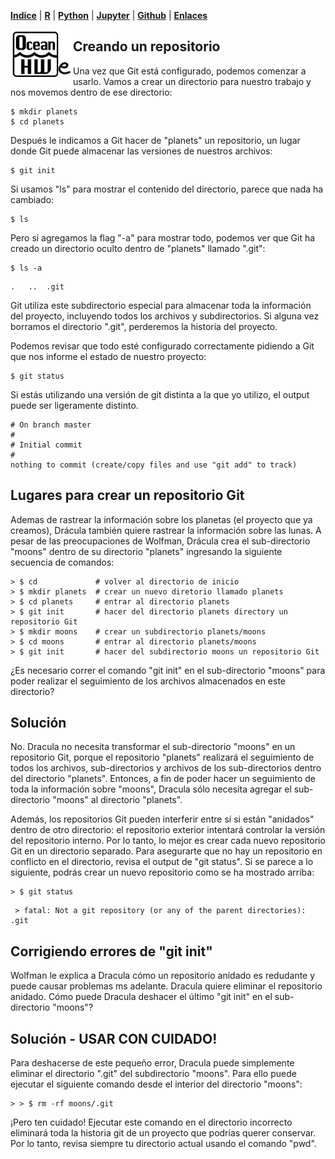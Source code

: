 <p align="left">
<strong><a href="../Indice.md">Indice</a></strong>
|
<strong><a href="../Intro a R/R.md">R</a></strong>
|
<strong><a href="../Intro a Python/Python.md">Python</a></strong>
|
<strong><a href="../Intro a Jupyter/Jupyter.md">Jupyter</a></strong>
|
<strong><a href="../Intro a github/Github.md">Github</a></strong>
|
<strong><a href="../enlaces.md">Enlaces</a></strong>
</p>

<img     style="float: left;" src="OHWe.png" width="100"> 



## Creando un repositorio

Una vez que Git está configurado, podemos comenzar a usarlo.
Vamos a crear un directorio para nuestro trabajo y nos movemos dentro de ese directorio:

~~~
$ mkdir planets
$ cd planets
~~~


Después le indicamos a Git hacer de "planets" un repositorio, un lugar donde
Git puede almacenar las versiones de nuestros archivos:

~~~
$ git init
~~~


Si usamos "ls" para mostrar el contenido del directorio,
parece que nada ha cambiado:

~~~
$ ls
~~~


Pero si agregamos la flag "-a" para mostrar todo,
podemos ver que Git ha creado un directorio oculto dentro de "planets" llamado ".git":

~~~
$ ls -a
~~~


~~~
.	..	.git
~~~


Git utiliza este subdirectorio especial para almacenar toda la información del proyecto, incluyendo todos los archivos y subdirectorios. Si alguna vez borramos el directorio ".git", perderemos la historia del proyecto.

Podemos revisar que todo esté configurado correctamente
pidiendo a Git que nos informe el estado de nuestro proyecto:

~~~
$ git status
~~~


Si estás utilizando una versión de git distinta a la que yo utilizo, el output puede ser ligeramente distinto. 

~~~
# On branch master
#
# Initial commit
#
nothing to commit (create/copy files and use "git add" to track)
~~~


## Lugares para crear un repositorio Git
Ademas de rastrear la información sobre los planetas (el proyecto que ya creamos), Drácula también quiere rastrear la información sobre las lunas. A pesar de las preocupaciones de Wolfman, Drácula crea el sub-directorio "moons" dentro de su directorio "planets" ingresando la siguiente secuencia de comandos:

 ~~~
> $ cd             # volver al directorio de inicio
> $ mkdir planets  # crear un nuevo diretorio llamado planets
> $ cd planets     # entrar al directorio planets
> $ git init       # hacer del directorio planets directory un repositorio Git
> $ mkdir moons    # crear un subdirectorio planets/moons
> $ cd moons       # entrar al directorio planets/moons
> $ git init       # hacer del subdirectorio moons un repositorio Git
 ~~~


¿Es necesario correr el comando "git init" en el sub-directorio "moons" para poder realizar el seguimiento de los archivos almacenados en este directorio?

## Solución

No. Dracula no necesita transformar el sub-directorio "moons" en un repositorio Git, porque el repositorio "planets" realizará el seguimiento de todos los archivos, 
sub-directorios y archivos de los sub-directorios dentro del directorio "planets". 
Entonces, a fin de poder hacer un seguimiento de toda la información sobre "moons", 
Dracula sólo necesita agregar el sub-directorio "moons" al directorio "planets".

Además, los repositorios Git pueden interferir entre sí si están "anidados" dentro de
otro directorio: el repositorio exterior intentará controlar la versión 
del repositorio interno. Por lo tanto, lo mejor es crear cada nuevo repositorio Git 
en un directorio separado. Para asegurarte que no hay un repositorio en conflicto
en el directorio, revisa el output de "git status". Si se parece a 
lo siguiente, podrás crear un nuevo  repositorio como se ha mostrado 
arriba:

~~~
> $ git status
 ~~~


~~~
 > fatal: Not a git repository (or any of the parent directories): .git
 ~~~



## Corrigiendo errores de "git init"

Wolfman le explica a Dracula cómo un repositorio anidado es redudante y puede causar problemas ms adelante. 
Dracula quiere eliminar el repositorio anidado. Cómo puede Dracula deshacer el último "git init" en el sub-directorio "moons"?

## Solución - USAR CON CUIDADO!

 Para deshacerse de este pequeño error, Dracula puede simplemente eliminar el directorio ".git" del subdirectorio "moons". Para ello puede ejecutar el siguiente comando desde el interior del directorio "moons":

~~~
> > $ rm -rf moons/.git
~~~

¡Pero ten cuidado! Ejecutar este comando en el directorio incorrecto eliminará
toda la historia git de un proyecto que podrías querer conservar. 
Por lo tanto, revisa siempre tu directorio actual usando el comando "pwd".



